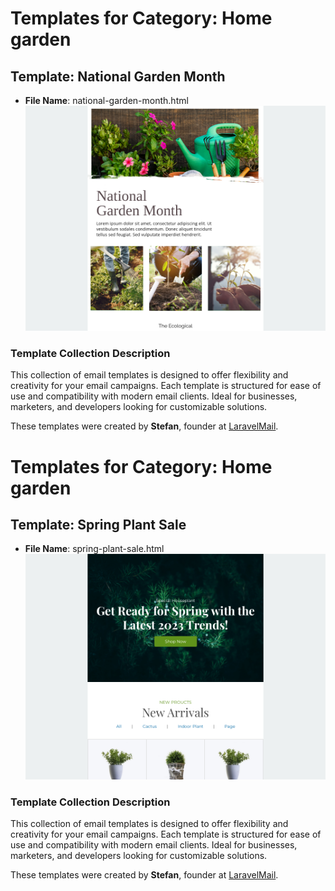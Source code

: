 # Templates for Category: Home garden

## Template: National Garden Month
- **File Name**: national-garden-month.html
![Thumbnail for National Garden Month](./national-garden-month.png)

### Template Collection Description
This collection of email templates is designed to offer flexibility and creativity for your email campaigns. Each template is structured for ease of use and compatibility with modern email clients. Ideal for businesses, marketers, and developers looking for customizable solutions.

These templates were created by **Stefan**, founder at [LaravelMail](https://laravelmail.com).

# Templates for Category: Home garden

## Template: Spring Plant Sale
- **File Name**: spring-plant-sale.html
![Thumbnail for Spring Plant Sale](./spring-plant-sale.png)

### Template Collection Description
This collection of email templates is designed to offer flexibility and creativity for your email campaigns. Each template is structured for ease of use and compatibility with modern email clients. Ideal for businesses, marketers, and developers looking for customizable solutions.

These templates were created by **Stefan**, founder at [LaravelMail](https://laravelmail.com).

